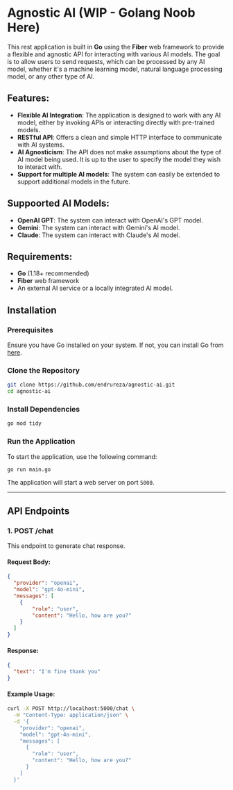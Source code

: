 # Agnostic AI (WIP - Golang Noob Here)

This rest application is built in **Go** using the **Fiber** web framework to provide a flexible and agnostic API for interacting with various AI models. The goal is to allow users to send requests, which can be processed by any AI model, whether it's a machine learning model, natural language processing model, or any other type of AI.

## Features:
- **Flexible AI Integration**: The application is designed to work with any AI model, either by invoking APIs or interacting directly with pre-trained models.
- **RESTful API**: Offers a clean and simple HTTP interface to communicate with AI systems.
- **AI Agnosticism**: The API does not make assumptions about the type of AI model being used. It is up to the user to specify the model they wish to interact with.
- **Support for multiple AI models**: The system can easily be extended to support additional models in the future.

## Suppoorted AI Models:
- **OpenAI GPT**: The system can interact with OpenAI's GPT model.
- **Gemini**: The system can interact with Gemini's AI model.
- **Claude**: The system can interact with Claude's AI model.

## Requirements:
- **Go** (1.18+ recommended)
- **Fiber** web framework
- An external AI service or a locally integrated AI model.

## Installation

### Prerequisites

Ensure you have Go installed on your system. If not, you can install Go from [here](https://golang.org/dl/).

### Clone the Repository

```bash
git clone https://github.com/endrureza/agnostic-ai.git
cd agnostic-ai
```

### Install Dependencies

```bash
go mod tidy
```

### Run the Application

To start the application, use the following command:

```bash
go run main.go
```

The application will start a web server on port `5000`.

---

## API Endpoints

### 1. **POST /chat**

This endpoint to generate chat response.

#### Request Body:

```json
{
  "provider": "openai",
  "model": "gpt-4o-mini",
  "messages": [
    {
        "role": "user",
        "content": "Hello, how are you?"
    }
  ]
}
```

#### Response:

```json
{
  "text": "I'm fine thank you"
}
```

#### Example Usage:

```bash
curl -X POST http://localhost:5000/chat \
  -H "Content-Type: application/json" \
  -d '{
    "provider": "openai",
    "model": "gpt-4o-mini",
    "messages": [
      {
        "role": "user",
        "content": "Hello, how are you?"
      }
    ]
  }'
```